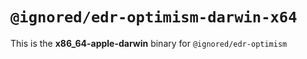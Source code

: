 # `@ignored/edr-optimism-darwin-x64`

This is the **x86_64-apple-darwin** binary for `@ignored/edr-optimism`
